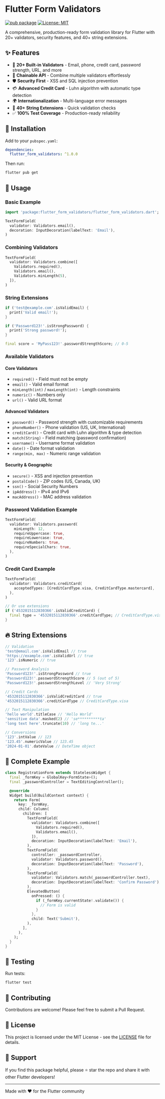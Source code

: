 # Flutter Form Validators

[![pub package](https://img.shields.io/pub/v/flutter_form_validators.svg)](https://pub.dev/packages/flutter_form_validators)
[![License: MIT](https://img.shields.io/badge/License-MIT-yellow.svg)](https://opensource.org/licenses/MIT)

A comprehensive, production-ready form validation library for Flutter with 20+ validators, security features, and 40+ string extensions.

## ✨ Features

- 🎯 **20+ Built-in Validators** - Email, phone, credit card, password strength, URL, and more
- 🔗 **Chainable API** - Combine multiple validators effortlessly
- 🛡️ **Security First** - XSS and SQL injection prevention
- 💳 **Advanced Credit Card** - Luhn algorithm with automatic type detection
- 🌍 **Internationalization** - Multi-language error messages
- 🚀 **40+ String Extensions** - Quick validation checks
- ✅ **100% Test Coverage** - Production-ready reliability

## 🚀 Installation

Add to your `pubspec.yaml`:
```yaml
dependencies:
  flutter_form_validators: ^1.0.0
```

Then run:
```bash
flutter pub get
```

## 📖 Usage

### Basic Example
```dart
import 'package:flutter_form_validators/flutter_form_validators.dart';

TextFormField(
  validator: Validators.email(),
  decoration: InputDecoration(labelText: 'Email'),
)
```

### Combining Validators
```dart
TextFormField(
  validator: Validators.combine([
    Validators.required(),
    Validators.email(),
    Validators.minLength(5),
  ]),
)
```

### String Extensions
```dart
if ('test@example.com'.isValidEmail) {
  print('Valid email!');
}

if ('Password123!'.isStrongPassword) {
  print('Strong password!');
}

final score = 'MyPass123!'.passwordStrengthScore; // 0-5
```

### Available Validators

#### Core Validators
- `required()` - Field must not be empty
- `email()` - Valid email format
- `minLength(int)` / `maxLength(int)` - Length constraints
- `numeric()` - Numbers only
- `url()` - Valid URL format

#### Advanced Validators
- `password()` - Password strength with customizable requirements
- `phoneNumber()` - Phone validation (US, UK, International)
- `creditCard()` - Credit card with Luhn algorithm & type detection
- `match(String)` - Field matching (password confirmation)
- `username()` - Username format validation
- `date()` - Date format validation
- `range(min, max)` - Numeric range validation

#### Security & Geographic
- `secure()` - XSS and injection prevention
- `postalCode()` - ZIP codes (US, Canada, UK)
- `ssn()` - Social Security Numbers
- `ipAddress()` - IPv4 and IPv6
- `macAddress()` - MAC address validation

### Password Validation Example
```dart
TextFormField(
  validator: Validators.password(
    minLength: 12,
    requireUppercase: true,
    requireLowercase: true,
    requireNumbers: true,
    requireSpecialChars: true,
  ),
)
```

### Credit Card Example
```dart
TextFormField(
  validator: Validators.creditCard(
    acceptedTypes: [CreditCardType.visa, CreditCardType.mastercard],
  ),
)

// Or use extensions
if ('4532015112830366'.isValidCreditCard) {
  final type = '4532015112830366'.creditCardType; // CreditCardType.visa
}
```

## 🔥 String Extensions
```dart
// Validation
'test@email.com'.isValidEmail // true
'https://example.com'.isValidUrl // true
'123'.isNumeric // true

// Password Analysis  
'Password123!'.isStrongPassword // true
'Password123!'.passwordStrengthScore // 5 (out of 5)
'Password123!'.passwordStrengthLevel // 'Very Strong'

// Credit Cards
'4532015112830366'.isValidCreditCard // true
'4532015112830366'.creditCardType // CreditCardType.visa

// Text Manipulation
'hello world'.titleCase // 'Hello World'
'sensitive data'.masked(2) // 'se**********ta'
'long text here'.truncate(10) // 'long te...'

// Conversions
'123'.intValue // 123
'123.45'.numericValue // 123.45
'2024-01-01'.dateValue // DateTime object
```

## 📱 Complete Example
```dart
class RegistrationForm extends StatelessWidget {
  final _formKey = GlobalKey<FormState>();
  final _passwordController = TextEditingController();

  @override
  Widget build(BuildContext context) {
    return Form(
      key: _formKey,
      child: Column(
        children: [
          TextFormField(
            validator: Validators.combine([
              Validators.required(),
              Validators.email(),
            ]),
            decoration: InputDecoration(labelText: 'Email'),
          ),
          TextFormField(
            controller: _passwordController,
            validator: Validators.password(),
            decoration: InputDecoration(labelText: 'Password'),
          ),
          TextFormField(
            validator: Validators.match(_passwordController.text),
            decoration: InputDecoration(labelText: 'Confirm Password'),
          ),
          ElevatedButton(
            onPressed: () {
              if (_formKey.currentState!.validate()) {
                // Form is valid
              }
            },
            child: Text('Submit'),
          ),
        ],
      ),
    );
  }
}
```

## 🧪 Testing

Run tests:
```bash
flutter test
```

## 🤝 Contributing

Contributions are welcome! Please feel free to submit a Pull Request.

## 📝 License

This project is licensed under the MIT License - see the [LICENSE](LICENSE) file for details.

## 🙏 Support

If you find this package helpful, please ⭐ star the repo and share it with other Flutter developers!

---

Made with ❤️ for the Flutter community